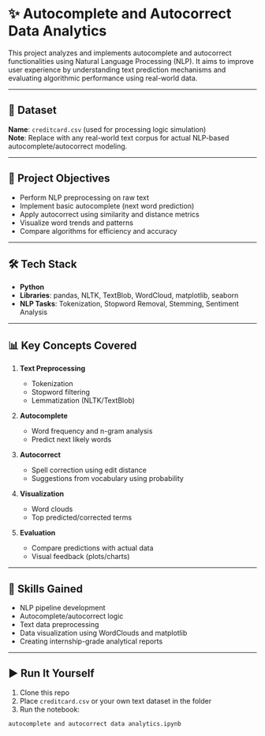 # ✨ Autocomplete and Autocorrect Data Analytics

This project analyzes and implements autocomplete and autocorrect functionalities using Natural Language Processing (NLP). It aims to improve user experience by understanding text prediction mechanisms and evaluating algorithmic performance using real-world data.

---

## 📂 Dataset

**Name**: `creditcard.csv` (used for processing logic simulation)  
**Note**: Replace with any real-world text corpus for actual NLP-based autocomplete/autocorrect modeling.

---

## 🎯 Project Objectives

- Perform NLP preprocessing on raw text
- Implement basic autocomplete (next word prediction)
- Apply autocorrect using similarity and distance metrics
- Visualize word trends and patterns
- Compare algorithms for efficiency and accuracy

---

## 🛠️ Tech Stack

- **Python**  
- **Libraries**: pandas, NLTK, TextBlob, WordCloud, matplotlib, seaborn  
- **NLP Tasks**: Tokenization, Stopword Removal, Stemming, Sentiment Analysis

---

## 📊 Key Concepts Covered

1. **Text Preprocessing**
   - Tokenization
   - Stopword filtering
   - Lemmatization (NLTK/TextBlob)

2. **Autocomplete**
   - Word frequency and n-gram analysis
   - Predict next likely words

3. **Autocorrect**
   - Spell correction using edit distance
   - Suggestions from vocabulary using probability

4. **Visualization**
   - Word clouds
   - Top predicted/corrected terms

5. **Evaluation**
   - Compare predictions with actual data
   - Visual feedback (plots/charts)

---

## 📌 Skills Gained

- NLP pipeline development  
- Autocomplete/autocorrect logic  
- Text data preprocessing  
- Data visualization using WordClouds and matplotlib  
- Creating internship-grade analytical reports

---

## ▶️ Run It Yourself

1. Clone this repo  
2. Place `creditcard.csv` or your own text dataset in the folder  
3. Run the notebook:  
```bash
autocomplete and autocorrect data analytics.ipynb
